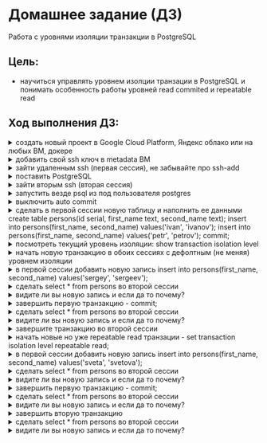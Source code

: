 # **Домашнее задание (ДЗ)**

Работа с уровнями изоляции транзакции в PostgreSQL

## Цель:

* научиться управлять уровнем изолции транзации в PostgreSQL и понимать особенность работы уровней read commited и repeatable read

## Ход выполнения ДЗ:
  
  
<details><summary>создать новый проект в Google Cloud Platform, Яндекс облако или на любых ВМ, докере</summary>

Для целей ДЗ развёрнута VM "Ubuntu 22.04.2 LTS"
```bash
zetta55@ubuntu-vm1:~$ cat /etc/os-release 
PRETTY_NAME="Ubuntu 22.04.2 LTS"
NAME="Ubuntu"
VERSION_ID="22.04"
VERSION="22.04.2 LTS (Jammy Jellyfish)"
VERSION_CODENAME=jammy
ID=ubuntu
ID_LIKE=debian
HOME_URL="https://www.ubuntu.com/"
SUPPORT_URL="https://help.ubuntu.com/"
BUG_REPORT_URL="https://bugs.launchpad.net/ubuntu/"
PRIVACY_POLICY_URL="https://www.ubuntu.com/legal/terms-and-policies/privacy-policy"
UBUNTU_CODENAME=jammy
zetta55@ubuntu-vm1:~$ uname -a
Linux ubuntu-vm1 5.19.0-38-generic #39~22.04.1-Ubuntu SMP PREEMPT_DYNAMIC Fri Mar 17 21:16:15 UTC 2 x86_64 x86_64 x86_64 GNU/Linux
zetta55@ubuntu-vm1:~$ 
```

</details>
<details><summary>добавить свой ssh ключ в metadata ВМ</summary>

генерируем пару ключей, забрасываем публичный ключ на сервер, подключаемся к серверу.

</details>

<details><summary>зайти удаленным ssh (первая сессия), не забывайте про ssh-add</summary>
  
  ```shell
zetta55@ubuntu-vm1:~$ who
zetta55  :0           2023-04-09 17:37 (:0) #локальная сессия
zetta55  pts/2        2023-04-09 23:14 (172.16.0.125) #подключение по SSH
```
</details>

<details><summary>поставить PostgreSQL</summary>
  
  ```shell
zetta55@ubuntu-vm1:~$ sudo apt update && sudo apt upgrade -y && sudo sh -c 'echo "deb http://apt.postgresql.org/pub/repos/apt $(lsb_release -cs)-pgdg main" > /etc/apt/sources.list.d/pgdg.list' && wget --quiet -O - https://www.postgresql.org/media/keys/ACCC4CF8.asc | sudo apt-key add - && sudo apt-get update && sudo apt-get -y install postgresql-15
  
установлен пакет postgresql-15 самой новой версии (15.2-1.pgdg22.04+1)
  
zetta55@ubuntu-vm1:~$ pg_lsclusters
Ver Cluster Port Status Owner    Data directory              Log file
15  main    5432 online postgres /var/lib/postgresql/15/main /var/log/postgresql/postgresql-15-main.log
zetta55@ubuntu-vm1:~$

```
</details>

<details><summary>зайти вторым ssh (вторая сессия)</summary>
  
```shell
zetta55@ubuntu-vm1:~$ who
zetta55  :0           2023-04-09 17:37 (:0)
zetta55  pts/2        2023-04-09 23:22 (172.16.0.125)
zetta55  pts/3        2023-04-09 23:26 (172.16.0.125) #вторая SSH-сессия
zetta55@ubuntu-vm1:~$
```
</details>

<details><summary>запустить везде psql из под пользователя postgres</summary>

Для дальнейших манипуляций буду использовать postgresql-14
```shell
zetta55@ubuntu-vm1:~$ pg_lsclusters
Ver Cluster Port Status Owner    Data directory              Log file
15  main    5432 online postgres /var/lib/postgresql/15/main /var/log/postgresql/postgresql-15-main.log
zetta55@ubuntu-vm1:~$ sudo pg_ctlcluster 15 main stop
zetta55@ubuntu-vm1:~$ sudo pg_dropcluster 15 main
zetta55@ubuntu-vm1:~$ pg_lsclusters
Ver Cluster Port Status Owner Data directory Log file
zetta55@ubuntu-vm1:~$ sudo -u postgres pg_createcluster 14 main
Error: no initdb program for version 14 found
zetta55@ubuntu-vm1:~$ sudo apt update && sudo apt upgrade -y && sudo sh -c 'echo "deb http://apt.postgresql.org/pub/repos/apt $(lsb_release -cs)-pgdg main" > /etc/apt/sources.list.d/pgdg.list' && wget --quiet -O - https://www.postgresql.org/media/keys/ACCC4CF8.asc | sudo apt-key add - && sudo apt-get update && sudo apt-get -y install postgresql-14
  
...
  
zetta55@ubuntu-vm1:~$ pg_lsclusters
Ver Cluster Port Status Owner    Data directory              Log file
14  main    5432 online postgres /var/lib/postgresql/14/main /var/log/postgresql/postgresql-14-main.log
zetta55@ubuntu-vm1:~$
zetta55@ubuntu-vm1:~$ pg_ctlcluster 14 main start
Warning: the cluster will not be running as a systemd service. Consider using systemctl:
  sudo systemctl start postgresql@14-main
Error: You must run this program as the cluster owner (postgres) or root
zetta55@ubuntu-vm1:~$ sudo systemctl start postgresql@14-main
zetta55@ubuntu-vm1:~$ pg_ctlcluster 14 main start
Warning: the cluster will not be running as a systemd service. Consider using systemctl:
  sudo systemctl start postgresql@14-main
Error: You must run this program as the cluster owner (postgres) or root
zetta55@ubuntu-vm1:~$ sudo -u postgres pg_ctlcluster 14 main start
Warning: the cluster will not be running as a systemd service. Consider using systemctl:
  sudo systemctl start postgresql@14-main
Cluster is already running.
zetta55@ubuntu-vm1:~$


```

в каждой ssh-сессии делаю:
```shell
zetta55@ubuntu-vm1:~$ sudo -u postgres psql
[sudo] пароль для zetta55:
could not change directory to "/home/zetta55": Отказано в доступе
psql (15.2 (Ubuntu 15.2-1.pgdg22.04+1), server 14.7 (Ubuntu 14.7-1.pgdg22.04+1))
Type "help" for help.

postgres=#
```
</details>

<details><summary>выключить auto commit</summary>
  
Oтключаю auto commit  
```shell
postgres=#  \echo :AUTOCOMMIT
on
postgres=#  \set AUTOCOMMIT OFF
postgres=#  \echo :AUTOCOMMIT
OFF
postgres=#

```
</details>

<details><summary>сделать в первой сессии новую таблицу и наполнить ее данными create table persons(id serial, first_name text, second_name text); insert into persons(first_name, second_name) values('ivan', 'ivanov'); insert into persons(first_name, second_name) values('petr', 'petrov'); commit;</summary>

```shell
postgres=# create table persons(id serial, first_name text, second_name text);
CREATE TABLE
postgres=# insert into persons(first_name, second_name) values('ivan', 'ivanov');
INSERT 0 1
postgres=# insert into persons(first_name, second_name) values('petr', 'petrov');
INSERT 0 1
postgres=# commit;
ПРЕДУПРЕЖДЕНИЕ:  нет незавершённой транзакции
COMMIT
postgres=#  \dt+
                                    List of relations
 Schema |  Name   | Type  |  Owner   | Persistence | Access method | Size  | Description
--------+---------+-------+----------+-------------+---------------+-------+-------------
 public | persons | table | postgres | permanent   | heap          | 16 kB |
(1 row)

postgres=# SELECT * FROM persons;
 id | first_name | second_name
----+------------+-------------
  1 | ivan       | ivanov
  2 | petr       | petrov
(2 rows)

postgres=#

```
</details>

<details><summary>посмотреть текущий уровень изоляции: show transaction isolation level</summary>

```shell
postgres=# show transaction isolation level;
 transaction_isolation
-----------------------
 read committed
(1 row)

postgres=#
```
</details>

<details><summary>начать новую транзакцию в обоих сессиях с дефолтным (не меняя) уровнем изоляции</summary>
  
в каждой ssh-сессии делаю:
```shell
postgres=# BEGIN;
BEGIN
postgres=*#
```
</details>

<details><summary>в первой сессии добавить новую запись insert into persons(first_name, second_name) values('sergey', 'sergeev');</summary>

в первой сессии
```shell
postgres=*# insert into persons(first_name, second_name) values('sergey', 'sergeev');
INSERT 0 1
postgres=*#
```
</details>

<details><summary>сделать select * from persons во второй сессии</summary>

во второй сессии
```shell
postgres=*#  SELECT * FROM persons;
 id | first_name | second_name
----+------------+-------------
  1 | ivan       | ivanov
  2 | petr       | petrov
(2 rows)

postgres=*#
```
</details>

<details><summary>видите ли вы новую запись и если да то почему?</summary>

  Новой записи не видно.
</details>

<details><summary>завершить первую транзакцию - commit;</summary>

```shell
postgres=*# COMMIT;
COMMIT
postgres=#
```
</details>

<details><summary>сделать select * from persons во второй сессии</summary>

```shell
postgres=*#  SELECT * FROM persons;
 id | first_name | second_name
----+------------+-------------
  1 | ivan       | ivanov
  2 | petr       | petrov
  3 | sergey     | sergeev
(3 rows)
postgres=*#
```
</details>

<details><summary>видите ли вы новую запись и если да то почему?</summary>

Да, новая запись теперь видна, т.к. она была зафиксирована commit-ом в первой сессии.
По умолчанию в PostgreSQL уровень изоляции Read Committed. Такой уровень изоляции всегда позволяет видеть изменения внесённые успешно завершёнными транзакциями в оставшихся параллельно открытых транзакциях. В транзакции, работающей на этом уровне, запрос SELECT (без предложения FOR UPDATE/SHARE) видит только те данные, которые были зафиксированы до начала запроса; он никогда не увидит незафиксированных данных или изменений, внесённых в процессе выполнения запроса параллельными транзакциями. По сути запрос SELECT видит снимок базы данных в момент начала выполнения запроса. Однако SELECT видит результаты изменений, внесённых ранее в этой же транзакции, даже если они ещё не зафиксированы. Также заметьте, что два последовательных оператора SELECT могут видеть разные данные даже в рамках одной транзакции, если какие-то другие транзакции зафиксируют изменения после выполнения первого SELECT.
</details>

<details><summary>завершите транзакцию во второй сессии</summary>
  
во второй сессии
```shell
postgres=*#  COMMIT;
COMMIT
postgres=#
```
</details>

<details><summary>начать новые но уже repeatable read транзации - set transaction isolation level repeatable read;</summary>

```shell  
postgres=# set transaction isolation level repeatable read;
SET
postgres=*#  show transaction isolation level;
 transaction_isolation
-----------------------
 repeatable read
(1 row)

postgres=*#
```
</details>

<details><summary>в первой сессии добавить новую запись insert into persons(first_name, second_name) values('sveta', 'svetova');</summary>

```shell
postgres=*# insert into persons(first_name, second_name) values('sveta', 'svetova');
INSERT 0 1
postgres=*#
postgres=*# select * from persons;
 id | first_name | second_name
----+------------+-------------
  1 | ivan       | ivanov
  2 | petr       | petrov
  3 | sergey     | sergeev
  4 | sveta      | svetova
(4 rows)
postgres=*#
```
</details>

<details><summary>сделать select * from persons во второй сессии</summary>

```shell
postgres=*# select * from persons;
 id | first_name | second_name
----+------------+-------------
  1 | ivan       | ivanov
  2 | petr       | petrov
  3 | sergey     | sergeev
(3 rows)

postgres=*#
```
</details>

<details><summary>видите ли вы новую запись и если да то почему?</summary>

Нет, во второй сессии новой записи не видно.
В режиме Repeatable Read видны только те данные, которые были зафиксированы ДО начала транзакции, но не видны незафиксированные данные и изменения, произведённые другими транзакциями в процессе выполнения данной транзакции.
</details>

<details><summary>завершить первую транзакцию - commit;</summary>

```shell
postgres=*# COMMIT;
COMMIT
postgres=#
```
</details>

<details><summary>сделать select * from persons во второй сессии</summary>

```shell
postgres=*# select * from persons;
 id | first_name | second_name
----+------------+-------------
  1 | ivan       | ivanov
  2 | petr       | petrov
  3 | sergey     | sergeev
(3 rows)

postgres=*#
```
</details>

<details><summary>видите ли вы новую запись и если да то почему?</summary>
Нет. Новая запись не будет видна, т.к. транзакция была начата ДО внесения изменений.
</details>

<details><summary>завершить вторую транзакцию</summary>

```shell
postgres=*# COMMIT;
COMMIT
postgres=#
```
</details>

<details><summary>сделать select * from persons во второй сессии</summary>

```shell
postgres=*# COMMIT;
COMMIT
postgres=# select * from persons;
 id | first_name | second_name
----+------------+-------------
  1 | ivan       | ivanov
  2 | petr       | petrov
  3 | sergey     | sergeev
  4 | sveta      | svetova
(4 rows)

postgres=#
```
</details>

<details><summary>видите ли вы новую запись и если да то почему?</summary>
  
Да, запись видна, т.к. запрос выполнен ПОСЛЕ коммита внесённых изменений. 
</details>

